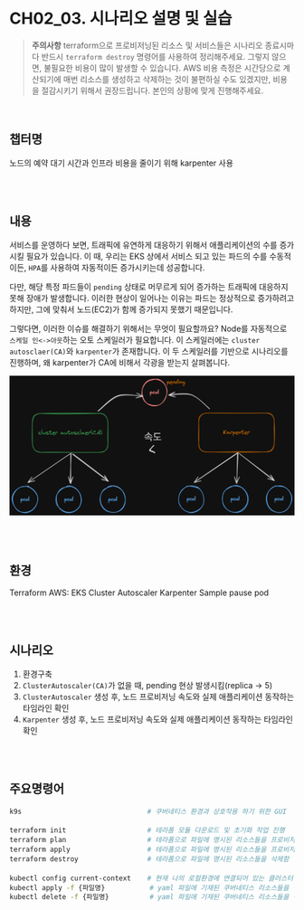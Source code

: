 # CH02_03. 시나리오 설명 및 실습
> **주의사항**
terraform으로 프로비저닝된 리소스 및 서비스들은 시나리오 종료시마다 반드시 `terraform destroy` 명령어를 사용하여 정리해주세요. 그렇지 않으면, 불필요한 비용이 많이 발생할 수 있습니다. AWS 비용 측정은 시간당으로 계산되기에 매번 리소스를 생성하고 삭제하는 것이 불편하실 수도 있겠지만, 비용을 절감시키기 위해서 권장드립니다. 본인의 상황에 맞게 진행해주세요.

<br>

## 챕터명

노드의 예약 대기 시간과 인프라 비용을 줄이기 위해 karpenter 사용

<br><br>

## 내용

서비스를 운영하다 보면, 트래픽에 유연하게 대응하기 위해서 애플리케이션의 수를 증가시킬 필요가 있습니다.
이 때, 우리는 EKS 상에서 서비스 되고 있는 파드의 수를 수동적이든, `HPA`를 사용하여 자동적이든 증가시키는데 성공합니다.  

다만, 해당 특정 파드들이 `pending` 상태로 머무르게 되어 증가하는 트래픽에 대응하지 못해 장애가 발생합니다.
이러한 현상이 일어나는 이유는 파드는 정상적으로 증가하려고 하지만, 그에 맞춰서 노드(EC2)가 함께 증가되지 못했기 때문입니다.  

그렇다면, 이러한 이슈를 해결하기 위해서는 무엇이 필요할까요? Node를 자동적으로 `스케일 인<->아웃`하는 오토 스케일러가 필요합니다. 이 스케일러에는 `cluster autosclaer(CA)`와 `karpenter`가 존재합니다. 이 두 스케일러를 기반으로 시나리오를 진행하며, 왜 karpenter가 CA에 비해서 각광을 받는지 살펴봅니다.

![karpenter_ca](../../images/01-senario.png)

<br><br>

## 환경

Terraform
AWS: EKS
Cluster Autoscaler
Karpenter
Sample pause pod

<br><br>

## 시나리오

1. 환경구축
2. `ClusterAutoscaler(CA)`가 없을 때, pending 현상 발생시킴(replica -> 5)
3. `ClusterAutoscaler` 생성 후, 노드 프로비저닝 속도와 실제 애플리케이션 동작하는 타임라인 확인
4. `Karpenter` 생성 후, 노드 프로비저닝 속도와 실제 애플리케이션 동작하는 타임라인 확인

<br><br>

## 주요명령어

```bash
k9s                               # 쿠버네티스 환경과 상호작용 하기 위한 GUI

terraform init                    # 테라폼 모듈 다운로드 및 초기화 작업 진행
terraform plan                    # 테라폼으로 파일에 명시된 리소스들을 프로비저닝 하기 전 확인단계
terraform apply                   # 테라폼으로 파일에 명시된 리소스들을 프로비저닝
terraform destroy                 # 테라폼으로 파일에 명시된 리소스들을 삭제함

kubectl config current-context    # 현재 나의 로컬환경에 연결되어 있는 클러스터 확인
kubectl apply -f {파일명}           # yaml 파일에 기재된 쿠버네티스 리소스들을 생성
kubectl delete -f {파일명}          # yaml 파일에 기재된 쿠버네티스 리소스들을 삭제
```